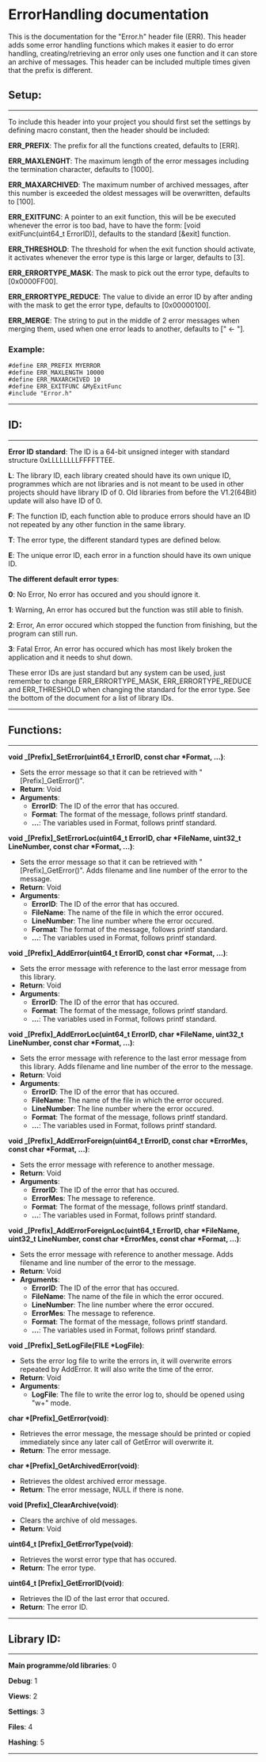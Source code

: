 # ErrorHandling documentation
This is the documentation for the "Error.h" header file (ERR). This header adds some error handling functions which makes it easier to do error handling, creating/retrieving an error only uses one function and it can store an archive of messages. This header can be included multiple times given that the prefix is different.

## Setup:
----------------------------------------------------------------------------------------------------
To include this header into your project you should first set the settings by defining macro constant, then the header should be included:

**ERR_PREFIX**: The prefix for all the functions created, defaults to [ERR].

**ERR_MAXLENGHT**: The maximum length of the error messages including the termination character, defaults to [1000].

**ERR_MAXARCHIVED**: The maximum number of archived messages, after this number is exceeded the oldest messages will be overwritten, defaults to [100].

**ERR_EXITFUNC**: A pointer to an exit function, this will be be executed whenever the error is too bad, have to have the form: [void exitFunc(uint64_t ErrorID)], defaults to the standard [&exit] function.

**ERR_THRESHOLD**: The threshold for when the exit function should activate, it activates whenever the error type is this large or larger, defaults to [3].

**ERR_ERRORTYPE_MASK**: The mask to pick out the error type, defaults to [0x0000FF00].

**ERR_ERRORTYPE_REDUCE**: The value to divide an error ID by after anding with the mask to get the error type, defaults to [0x00000100].

**ERR_MERGE**:          The string to put in the middle of 2 error messages when merging them, used when one error leads to another, defaults to [" <- "].


### Example:
```
#define ERR_PREFIX MYERROR
#define ERR_MAXLENGTH 10000
#define ERR_MAXARCHIVED 10
#define ERR_EXITFUNC &MyExitFunc
#include "Error.h"
```
----------------------------------------------------------------------------------------------------

## ID:
----------------------------------------------------------------------------------------------------
**Error ID standard**: The ID is a 64-bit unsigned integer with standard structure 0xLLLLLLLLFFFFTTEE.

**L**: The library ID, each library created should have its own unique ID, programmes which are not libraries and is not meant to be used in other projects should have library ID of 0. Old libraries from before the V1.2(64Bit) update will also have ID of 0.

**F**: The function ID, each function able to produce errors should have an ID not repeated by any other function in the same library.

**T**: The error type, the different standard types are defined below.

**E**: The unique error ID, each error in a function should have its own unique ID.


**The different default error types**:

**0**: No Error, No error has occured and you should ignore it.

**1**: Warning, An error has occured but the function was still able to finish.

**2**: Error, An error occured which stopped the function from finishing, but the program can still run.

**3**: Fatal Error, An error has occured which has most likely broken the application and it needs to shut down.

These error IDs are just standard but any system can be used, just remember to change ERR_ERRORTYPE_MASK, ERR_ERRORTYPE_REDUCE and ERR_THRESHOLD when changing the standard for the error type. See the bottom of the document for a list of library IDs.

----------------------------------------------------------------------------------------------------


## Functions:
----------------------------------------------------------------------------------------------------
**void _[Prefix]_SetError(uint64_t ErrorID, const char *Format, ...)**:
- Sets the error message so that it can be retrieved with "[Prefix]_GetError()".
- **Return**: Void
- **Arguments**:
  - **ErrorID**: The ID of the error that has occured.
  - **Format**: The format of the message, follows printf standard.
  - **...**: The variables used in Format, follows printf standard.

**void _[Prefix]_SetErrorLoc(uint64_t ErrorID, char *FileName, uint32_t LineNumber, const char *Format, ...)**:
- Sets the error message so that it can be retrieved with "[Prefix]_GetError()". Adds filename and line number of the error to the message.
- **Return**: Void
- **Arguments**:
  - **ErrorID**: The ID of the error that has occured.
  - **FileName**: The name of the file in which the error occured.
  - **LineNumber**: The line number where the error occured.
  - **Format**: The format of the message, follows printf standard.
  - **...**: The variables used in Format, follows printf standard.

**void _[Prefix]_AddError(uint64_t ErrorID, const char *Format, ...)**:
- Sets the error message with reference to the last error message from this library.
- **Return**: Void
- **Arguments**:
  - **ErrorID**: The ID of the error that has occured.
  - **Format**: The format of the message, follows printf standard.
  - **...**: The variables used in Format, follows printf standard.

**void _[Prefix]_AddErrorLoc(uint64_t ErrorID, char *FileName, uint32_t LineNumber, const char *Format, ...)**:
- Sets the error message with reference to the last error message from this library. Adds filename and line number of the error to the message.
- **Return**: Void
- **Arguments**:
  - **ErrorID**: The ID of the error that has occured.
  - **FileName**: The name of the file in which the error occured.
  - **LineNumber**: The line number where the error occured.
  - **Format**: The format of the message, follows printf standard.
  - **...**: The variables used in Format, follows printf standard.

**void _[Prefix]_AddErrorForeign(uint64_t ErrorID, const char *ErrorMes, const char *Format, ...)**:
- Sets the error message with reference to another message.
- **Return**: Void
- **Arguments**:
  - **ErrorID**: The ID of the error that has occured.
  - **ErrorMes**: The message to reference.
  - **Format**: The format of the message, follows printf standard.
  - **...**: The variables used in Format, follows printf standard.

**void _[Prefix]_AddErrorForeignLoc(uint64_t ErrorID, char *FileName, uint32_t LineNumber, const char *ErrorMes, const char *Format, ...)**:
- Sets the error message with reference to another message. Adds filename and line number of the error to the message.
- **Return**: Void
- **Arguments**:
  - **ErrorID**: The ID of the error that has occured.
  - **FileName**: The name of the file in which the error occured.
  - **LineNumber**: The line number where the error occured.
  - **ErrorMes**: The message to reference.
  - **Format**: The format of the message, follows printf standard.
  - **...**: The variables used in Format, follows printf standard.

**void _[Prefix]_SetLogFile(FILE *LogFile)**:
- Sets the error log file to write the errors in, it will overwrite errors repeated by AddError. It will also write the time of the error.
- **Return**: Void
- **Arguments**:
  - **LogFile**: The file to write the error log to, should be opened using "w+" mode.

**char *[Prefix]_GetError(void)**:
- Retrieves the error message, the message should be printed or copied immediately since any later call of GetError will overwrite it.
- **Return**: The error message.

**char *[Prefix]_GetArchivedError(void)**:
- Retrieves the oldest archived error message.
- **Return**: The error message, NULL if there is none.

**void [Prefix]_ClearArchive(void)**:
- Clears the archive of old messages.
- **Return**: Void
	
**uint64_t [Prefix]_GetErrorType(void)**:
- Retrieves the worst error type that has occured.
- **Return**: The error type.

**uint64_t [Prefix]_GetErrorID(void)**:
- Retrieves the ID of the last error that occured.
- **Return**: The error ID.

----------------------------------------------------------------------------------------------------

## Library ID:
----------------------------------------------------------------------------------------------------
**Main programme/old libraries**: 0

**Debug**: 1

**Views**: 2

**Settings**: 3

**Files**: 4

**Hashing**: 5

----------------------------------------------------------------------------------------------------
